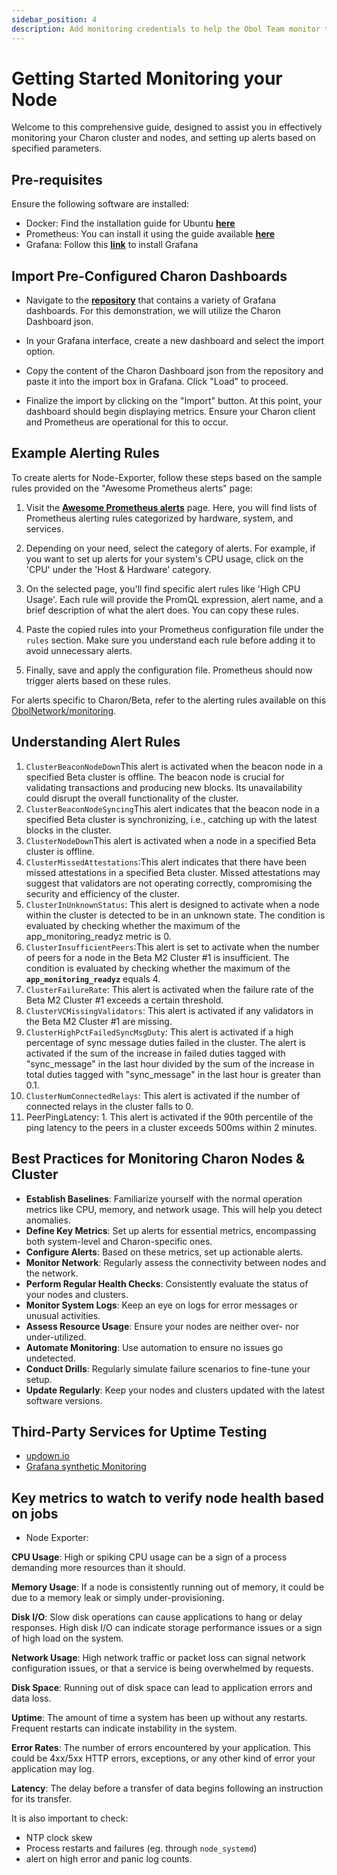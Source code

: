 ```yaml
---
sidebar_position: 4
description: Add monitoring credentials to help the Obol Team monitor the health of your cluster
---
```

# Getting Started Monitoring your Node

Welcome to this comprehensive guide, designed to assist you in effectively monitoring your Charon cluster and nodes, and setting up alerts based on specified parameters.

## Pre-requisites

Ensure the following software are installed:

- Docker: Find the installation guide for Ubuntu **[here](https://docs.docker.com/engine/install/ubuntu/)**
- Prometheus: You can install it using the guide available **[here](https://prometheus.io/docs/prometheus/latest/installation/)**
- Grafana: Follow this **[link](https://grafana.com/docs/grafana/latest/setup-grafana/installation/)** to install Grafana

## Import Pre-Configured Charon Dashboards

- Navigate to the **[repository](https://github.com/ObolNetwork/monitoring/tree/main/dashboards)** that contains a variety of Grafana dashboards. For this demonstration, we will utilize the Charon Dashboard json.

- In your Grafana interface, create a new dashboard and select the import option.

- Copy the content of the Charon Dashboard json from the repository and paste it into the import box in Grafana. Click "Load" to proceed.

- Finalize the import by clicking on the "Import" button. At this point, your dashboard should begin displaying metrics. Ensure your Charon client and Prometheus are operational for this to occur.

## Example Alerting Rules

To create alerts for Node-Exporter, follow these steps based on the sample rules provided on the "Awesome Prometheus alerts" page:

1. Visit the **[Awesome Prometheus alerts](https://samber.github.io/awesome-prometheus-alerts/rules.html#host-and-hardware)** page. Here, you will find lists of Prometheus alerting rules categorized by hardware, system, and services.
   
2. Depending on your need, select the category of alerts. For example, if you want to set up alerts for your system's CPU usage, click on the 'CPU' under the 'Host & Hardware' category.
   
3. On the selected page, you'll find specific alert rules like 'High CPU Usage'. Each rule will provide the PromQL expression, alert name, and a brief description of what the alert does. You can copy these rules.
   
4. Paste the copied rules into your Prometheus configuration file under the `rules` section. Make sure you understand each rule before adding it to avoid unnecessary alerts.
   
5. Finally, save and apply the configuration file. Prometheus should now trigger alerts based on these rules.


For alerts specific to Charon/Beta, refer to the alerting rules available on this [ObolNetwork/monitoring](https://github.com/ObolNetwork/monitoring/tree/main/alerting-rules).

## Understanding Alert Rules

1. `ClusterBeaconNodeDown`This alert is activated when the beacon node in a specified Beta cluster is offline. The beacon node is crucial for validating transactions and producing new blocks. Its unavailability could disrupt the overall functionality of the cluster.
2. `ClusterBeaconNodeSyncing`This alert indicates that the beacon node in a specified Beta cluster is synchronizing, i.e., catching up with the latest blocks in the cluster.
3. `ClusterNodeDown`This alert is activated when a node in a specified Beta cluster is offline.
4. `ClusterMissedAttestations`:This alert indicates that there have been missed attestations in a specified Beta cluster. Missed attestations may suggest that validators are not operating correctly, compromising the security and efficiency of the cluster.
5. `ClusterInUnknownStatus`: This alert is designed to activate when a node within the cluster is detected to be in an unknown state. The condition is evaluated by checking whether the maximum of the app_monitoring_readyz metric is 0.
6. `ClusterInsufficientPeers`:This alert is set to activate when the number of peers for a node in the Beta M2 Cluster #1 is insufficient. The condition is evaluated by checking whether the maximum of the **`app_monitoring_readyz`** equals 4.
7. `ClusterFailureRate`: This alert is activated when the failure rate of the Beta M2 Cluster #1 exceeds a certain threshold.
8. `ClusterVCMissingValidators`: This alert is activated if any validators in the Beta M2 Cluster #1 are missing.
9. `ClusterHighPctFailedSyncMsgDuty`: This alert is activated if a high percentage of sync message duties failed in the cluster. The alert is activated if the sum of the increase in failed duties tagged with "sync_message" in the last hour divided by the sum of the increase in total duties tagged with "sync_message" in the last hour is greater than 0.1.
10. `ClusterNumConnectedRelays`: This alert is activated if the number of connected relays in the cluster falls to 0.
11. PeerPingLatency: 1. This alert is activated if the 90th percentile of the ping latency to the peers in a cluster exceeds 500ms within 2 minutes.

## Best Practices for Monitoring Charon Nodes & Cluster

- **Establish Baselines**: Familiarize yourself with the normal operation metrics like CPU, memory, and network usage. This will help you detect anomalies.
- **Define Key Metrics**: Set up alerts for essential metrics, encompassing both system-level and Charon-specific ones.
- **Configure Alerts**: Based on these metrics, set up actionable alerts.
- **Monitor Network**: Regularly assess the connectivity between nodes and the network.
- **Perform Regular Health Checks**: Consistently evaluate the status of your nodes and clusters.
- **Monitor System Logs**: Keep an eye on logs for error messages or unusual activities.
- **Assess Resource Usage**: Ensure your nodes are neither over- nor under-utilized.
- **Automate Monitoring**: Use automation to ensure no issues go undetected.
- **Conduct Drills**: Regularly simulate failure scenarios to fine-tune your setup.
- **Update Regularly**: Keep your nodes and clusters updated with the latest software versions.

## Third-Party Services for Uptime Testing

- [updown.io](https://updown.io/)
- [Grafana synthetic Monitoring](https://grafana.com/grafana/plugins/grafana-synthetic-monitoring-app/)

## Key metrics to watch to verify node health based on jobs

- Node Exporter:

**CPU Usage**: High or spiking CPU usage can be a sign of a process demanding more resources than it should.

**Memory Usage**: If a node is consistently running out of memory, it could be due to a memory leak or simply under-provisioning.

**Disk I/O**: Slow disk operations can cause applications to hang or delay responses. High disk I/O can indicate storage performance issues or a sign of high load on the system.

**Network Usage**: High network traffic or packet loss can signal network configuration issues, or that a service is being overwhelmed by requests.

**Disk Space**: Running out of disk space can lead to application errors and data loss.

**Uptime**: The amount of time a system has been up without any restarts. Frequent restarts can indicate instability in the system.

**Error Rates**: The number of errors encountered by your application. This could be 4xx/5xx HTTP errors, exceptions, or any other kind of error your application may log.

**Latency**: The delay before a transfer of data begins following an instruction for its transfer.

It is also important to check:

- NTP clock skew
- Process restarts and failures (eg. through `node_systemd`)
- alert on high error and panic log counts.